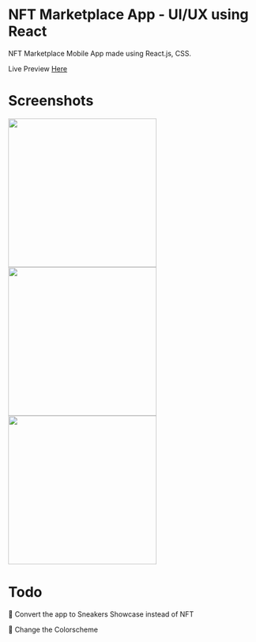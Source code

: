 # NFT Marketplace App - UI/UX using React
NFT Marketplace Mobile App made using React.js, CSS.

Live Preview <a href ="https://expo.dev/@sololvl0/react_native_app?serviceType=classic&distribution=expo-go">Here</a>
# Screenshots
<p float="left">
  <img src="https://user-images.githubusercontent.com/70198692/161332958-ee218342-828f-40a4-aa63-9a9c66a5a586.jpg" width="300" />
  <img src="https://user-images.githubusercontent.com/70198692/161333614-246828b9-f5c0-473b-a791-440e83ad723b.jpg" width="300" /> 
  <img src="https://user-images.githubusercontent.com/70198692/161333708-ca884a04-c266-45c7-a778-0da99ad5e2e7.jpg" width="300" />
</p>

# Todo
🚧 Convert the app to Sneakers Showcase instead of NFT

🚧 Change the Colorscheme
